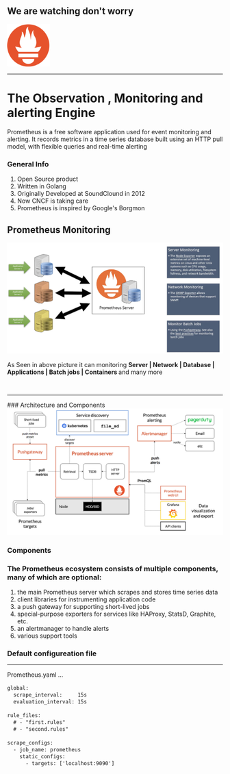 ## We are watching don't worry  
<img src="images/logo.png" width=100>

---
# The Observation , Monitoring and alerting Engine 
<p> Prometheus is a free software application used for event monitoring and alerting. It records metrics in a time series database built using an HTTP pull model, with flexible queries and real-time alerting 
</p>

### General Info
<ol>
    <li> Open Source product </li>
    <li> Written in Golang  </li>
    <li> Originally Developed at SoundClound in 2012  </li>
    <li> Now CNCF is taking care  </li>
    <li> Prometheus is inspired by Google's Borgmon </li>

</ol>

## Prometheus Monitoring 

<img src="images/info.png">

<p>As Seen in above picture it can monitoring <b> Server | Network | Database | Applications | Batch jobs | Containers  </b>  and many more </p>
<br>
<hr>
### Architecture and Components 

<img src="images/arch.png">

### Components 

### The Prometheus ecosystem consists of multiple components, many of which are optional:
<ol>
 <li>the main Prometheus server which scrapes and stores time series data </li>
<li>client libraries for instrumenting application code </li>
<li> a push gateway for supporting short-lived jobs</li>
<li> special-purpose exporters for services like HAProxy, StatsD, Graphite, etc.</li>
<li> an alertmanager to handle alerts</li>
<li> various support tools </li> 
</ol>

### Default configureation file 
---
Prometheus.yaml
...
```
global:
  scrape_interval:     15s
  evaluation_interval: 15s

rule_files:
  # - "first.rules"
  # - "second.rules"

scrape_configs:
  - job_name: prometheus
    static_configs:
      - targets: ['localhost:9090']
```



